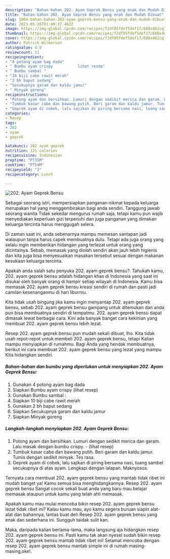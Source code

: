 ```yaml
---
description: "Bahan-bahan 202. Ayam Geprek Bensu yang enak dan Mudah Dibuat"
title: "Bahan-bahan 202. Ayam Geprek Bensu yang enak dan Mudah Dibuat"
slug: 1064-bahan-bahan-202-ayam-geprek-bensu-yang-enak-dan-mudah-dibuat
date: 2021-05-26T01:49:37.462Z
image: https://img-global.cpcdn.com/recipes/f2df05fdef5def17/680x482cq70/202-ayam-geprek-bensu-foto-resep-utama.jpg
thumbnail: https://img-global.cpcdn.com/recipes/f2df05fdef5def17/680x482cq70/202-ayam-geprek-bensu-foto-resep-utama.jpg
cover: https://img-global.cpcdn.com/recipes/f2df05fdef5def17/680x482cq70/202-ayam-geprek-bensu-foto-resep-utama.jpg
author: Patrick Wilkerson
ratingvalue: 4.9
reviewcount: 11
recipeingredient:
- "4 potong ayam bag dada"
- " Bumbu ayam crispy           lihat resep"
- " Bumbu sambal "
- "10 biji cabe rawit merah"
- "2 bh baput sedang"
- "Secukupnya garam dan kaldu jamur"
- " Minyak goreng"
recipeinstructions:
- "Potong ayam dan bersihkan. Lumuri dengan sedikit merica dan garam. Lalu masak dengan bumbu crispy.           (lihat resep)"
- "Tumbuk kasar cabe dan bawang putih. Beri garam dan kaldu jamur. Tumis dengan sedikit minyak. Tes rasa."
- "Geprek ayam di cobek, lalu sajikan di piring bersama nasi, tuang sambel secukupnya di atas ayam. Lengkapi dengan lalapan. Maknyosos."
categories:
- Resep
tags:
- 202
- ayam
- geprek

katakunci: 202 ayam geprek 
nutrition: 121 calories
recipecuisine: Indonesian
preptime: "PT35M"
cooktime: "PT54M"
recipeyield: "2"
recipecategory: Lunch

---
```



![202. Ayam Geprek Bensu](https://img-global.cpcdn.com/recipes/f2df05fdef5def17/680x482cq70/202-ayam-geprek-bensu-foto-resep-utama.jpg)

Sebagai seorang istri, mempersiapkan panganan nikmat kepada keluarga merupakan hal yang menggembirakan bagi anda sendiri. Tanggung jawab seorang  wanita Tidak sekedar mengurus rumah saja, tetapi kamu pun wajib menyediakan keperluan gizi terpenuhi dan juga panganan yang dimakan keluarga tercinta harus menggugah selera.

Di zaman  saat ini, anda sebenarnya mampu memesan santapan jadi walaupun tanpa harus capek membuatnya dulu. Tetapi ada juga orang yang selalu ingin memberikan hidangan yang terlezat untuk orang yang dicintainya. Sebab, memasak yang diolah sendiri akan jauh lebih higienis dan kita juga bisa menyesuaikan masakan tersebut sesuai dengan makanan kesukaan keluarga tercinta. 



Apakah anda salah satu penyuka 202. ayam geprek bensu?. Tahukah kamu, 202. ayam geprek bensu adalah hidangan khas di Indonesia yang saat ini disukai oleh banyak orang di hampir setiap wilayah di Indonesia. Kamu bisa memasak 202. ayam geprek bensu kreasi sendiri di rumah dan pasti jadi camilan kesenanganmu di hari liburmu.

Kita tidak usah bingung jika kamu ingin menyantap 202. ayam geprek bensu, sebab 202. ayam geprek bensu gampang untuk ditemukan dan anda pun bisa membuatnya sendiri di tempatmu. 202. ayam geprek bensu dapat dimasak lewat berbagai cara. Kini ada banyak banget cara kekinian yang membuat 202. ayam geprek bensu lebih lezat.

Resep 202. ayam geprek bensu pun mudah sekali dibuat, lho. Kita tidak usah repot-repot untuk membeli 202. ayam geprek bensu, tetapi Kalian mampu menyiapkan di rumahmu. Bagi Anda yang hendak membuatnya, berikut ini cara membuat 202. ayam geprek bensu yang lezat yang mampu Kita hidangkan sendiri.

<!--inarticleads1-->

##### Bahan-bahan dan bumbu yang diperlukan untuk menyiapkan 202. Ayam Geprek Bensu:

1. Gunakan 4 potong ayam bag dada
1. Siapkan  Bumbu ayam crispy           (lihat resep)
1. Gunakan  Bumbu sambal :
1. Siapkan 10 biji cabe rawit merah
1. Gunakan 2 bh baput sedang
1. Siapkan Secukupnya garam dan kaldu jamur
1. Siapkan  Minyak goreng




<!--inarticleads2-->

##### Langkah-langkah menyiapkan 202. Ayam Geprek Bensu:

1. Potong ayam dan bersihkan. Lumuri dengan sedikit merica dan garam. Lalu masak dengan bumbu crispy. -           (lihat resep)
1. Tumbuk kasar cabe dan bawang putih. Beri garam dan kaldu jamur. Tumis dengan sedikit minyak. Tes rasa.
1. Geprek ayam di cobek, lalu sajikan di piring bersama nasi, tuang sambel secukupnya di atas ayam. Lengkapi dengan lalapan. Maknyosos.




Ternyata cara membuat 202. ayam geprek bensu yang mantab tidak ribet ini mudah banget ya! Kamu semua bisa menghidangkannya. Resep 202. ayam geprek bensu Sangat cocok sekali buat anda yang baru mau belajar memasak ataupun untuk kamu yang telah ahli memasak.

Apakah kamu mau mulai mencoba bikin resep 202. ayam geprek bensu lezat tidak ribet ini? Kalau kamu mau, ayo kamu segera buruan siapin alat-alat dan bahannya, lantas buat deh Resep 202. ayam geprek bensu yang enak dan sederhana ini. Sungguh taidak sulit kan. 

Maka, daripada kalian berlama-lama, maka langsung aja hidangkan resep 202. ayam geprek bensu ini. Pasti kamu tak akan nyesel sudah bikin resep 202. ayam geprek bensu mantab tidak ribet ini! Selamat mencoba dengan resep 202. ayam geprek bensu mantab simple ini di rumah masing-masing,oke!.

